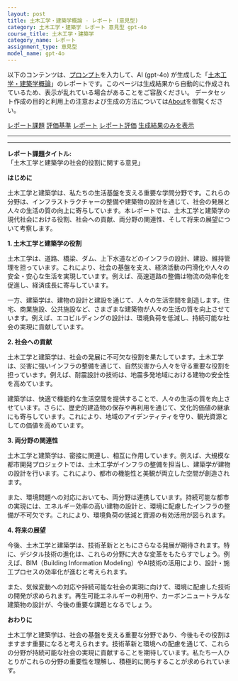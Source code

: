 ```yaml
---
layout: post
title: 土木工学・建築学概論 - レポート (意見型)
category: 土木工学・建築学 レポート 意見型 gpt-4o
course_title: 土木工学・建築学
category_name: レポート
assignment_type: 意見型
model_name: gpt-4o
---
```


以下のコンテンツは、[プロンプト](http://127.0.0.1:8000/generated/土木工学・建築学/gpt-4o/prompt_レポート-意見型.md)を入力して、AI (gpt-4o) が生成した「[土木工学・建築学概論](/contents/土木工学・建築学/)」のレポートです。このページは生成結果から自動的に作成されているため、表示が乱れている場合があることをご容赦ください。
データセット作成の目的と利用上の注意および生成の方法については[About](/About)を御覧ください。

[レポート課題](../レポート課題-意見型)
[評価基準](../評価基準-意見型)
[レポート](../レポート-意見型)
[レポート評価](../レポート評価-意見型)
[生成結果のみを表示](http://127.0.0.1:8000/generated/土木工学・建築学/gpt-4o/レポート-意見型.md)
  

***
***
  
**レポート課題タイトル:**  
「土木工学と建築学の社会的役割に関する意見」

**はじめに**

土木工学と建築学は、私たちの生活基盤を支える重要な学問分野です。これらの分野は、インフラストラクチャーの整備や建築物の設計を通じて、社会の発展と人々の生活の質の向上に寄与しています。本レポートでは、土木工学と建築学の現代社会における役割、社会への貢献、両分野の関連性、そして将来の展望について考察します。

**1. 土木工学と建築学の役割**

土木工学は、道路、橋梁、ダム、上下水道などのインフラの設計、建設、維持管理を担っています。これにより、社会の基盤を支え、経済活動の円滑化や人々の安全・安心な生活を実現しています。例えば、高速道路の整備は物流の効率化を促進し、経済成長に寄与しています。

一方、建築学は、建物の設計と建設を通じて、人々の生活空間を創造します。住宅、商業施設、公共施設など、さまざまな建築物が人々の生活の質を向上させています。例えば、エコビルディングの設計は、環境負荷を低減し、持続可能な社会の実現に貢献しています。

**2. 社会への貢献**

土木工学と建築学は、社会の発展に不可欠な役割を果たしています。土木工学は、災害に強いインフラの整備を通じて、自然災害から人々を守る重要な役割を担っています。例えば、耐震設計の技術は、地震多発地域における建物の安全性を高めています。

建築学は、快適で機能的な生活空間を提供することで、人々の生活の質を向上させています。さらに、歴史的建造物の保存や再利用を通じて、文化的価値の継承にも寄与しています。これにより、地域のアイデンティティを守り、観光資源としての価値を高めています。

**3. 両分野の関連性**

土木工学と建築学は、密接に関連し、相互に作用しています。例えば、大規模な都市開発プロジェクトでは、土木工学がインフラの整備を担当し、建築学が建物の設計を行います。これにより、都市の機能性と美観が両立した空間が創造されます。

また、環境問題への対応においても、両分野は連携しています。持続可能な都市の実現には、エネルギー効率の高い建物の設計と、環境に配慮したインフラの整備が不可欠です。これにより、環境負荷の低減と資源の有効活用が図られます。

**4. 将来の展望**

今後、土木工学と建築学は、技術革新とともにさらなる発展が期待されます。特に、デジタル技術の進化は、これらの分野に大きな変革をもたらすでしょう。例えば、BIM（Building Information Modeling）やAI技術の活用により、設計・施工プロセスの効率化が進むと考えられます。

また、気候変動への対応や持続可能な社会の実現に向けて、環境に配慮した技術の開発が求められます。再生可能エネルギーの利用や、カーボンニュートラルな建築物の設計が、今後の重要な課題となるでしょう。

**おわりに**

土木工学と建築学は、社会の基盤を支える重要な分野であり、今後もその役割はますます重要になると考えられます。技術革新と環境への配慮を通じて、これらの分野が持続可能な社会の実現に貢献することを期待しています。私たち一人ひとりがこれらの分野の重要性を理解し、積極的に関与することが求められています。
